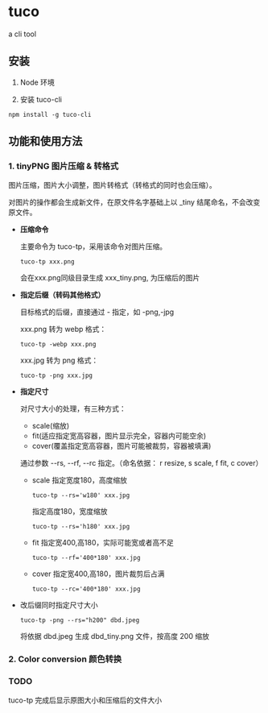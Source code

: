 # tuco
a cli tool

## 安装

1. Node 环境

2. 安装 tuco-cli
```
npm install -g tuco-cli
```

## 功能和使用方法

### 1. tinyPNG 图片压缩 & 转格式

图片压缩，图片大小调整，图片转格式（转格式的同时也会压缩）。

对图片的操作都会生成新文件，在原文件名字基础上以 _tiny 结尾命名，不会改变原文件。

- **压缩命令**

  主要命令为 tuco-tp，采用该命令对图片压缩。

  ```
  tuco-tp xxx.png
  ```

  会在xxx.png同级目录生成 xxx_tiny.png, 为压缩后的图片

- **指定后缀（转码其他格式）**

  目标格式的后缀，直接通过 - 指定，如 -png,-jpg

  xxx.png 转为 webp 格式：
  ```
  tuco-tp -webp xxx.png
  ```

  xxx.jpg 转为 png 格式：
  ```
  tuco-tp -png xxx.jpg
  ```

- **指定尺寸**

  对尺寸大小的处理，有三种方式：
    - scale(缩放)
    - fit(适应指定宽高容器，图片显示完全，容器内可能空余)
    - cover(覆盖指定宽高容器，图片可能被裁剪，容器被填满)

  通过参数 --rs, --rf, --rc 指定。（命名依据： r resize, s scale, f fit, c cover）

  - scale
    指定宽度180，高度缩放
    ```
    tuco-tp --rs='w180' xxx.jpg
    ```

    指定高度180，宽度缩放
     ```
    tuco-tp --rs='h180' xxx.jpg
    ```

  - fit
    指定宽400,高180，实际可能宽或者高不足
     ```
    tuco-tp --rf='400*180' xxx.jpg
    ```

  - cover
    指定宽400,高180，图片裁剪后占满
    ```
    tuco-tp --rc='400*180' xxx.jpg
    ```

- 改后缀同时指定尺寸大小
  ```
  tuco-tp -png --rs="h200" dbd.jpeg
  ```
  将依据 dbd.jpeg 生成 dbd_tiny.png 文件，按高度 200 缩放



### 2. Color conversion 颜色转换


### TODO

tuco-tp 完成后显示原图大小和压缩后的文件大小